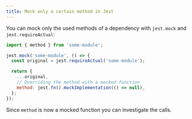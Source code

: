 ```yaml
---
title: Mock only a certain method in Jest
---
```


You can mock only the used methods of a dependency with `jest.mock` and `jest.requireActual`:

```javascript
import { method } from 'some-module';

jest.mock('some-module', () => {
  const original = jest.requireActual('some-module');

  return {
    ...original,
    // Overriding the method with a mocked function
    method: jest.fn().mockImplementation(() => null),
  };
});
```

Since `method` is now a mocked function you can investigate the calls.
